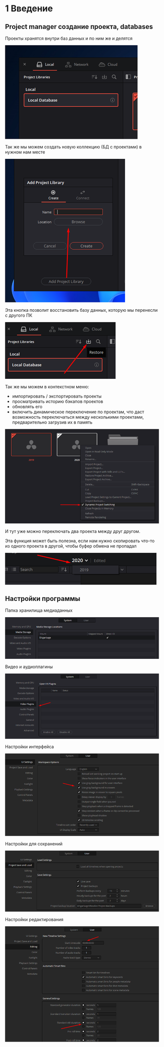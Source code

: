 # 1 Введение

## Project manager создание проекта, databases

Проекты хранятся внутри баз данных и по ним же и делятся

![](_png/d325d0d0e3807159ee39ba6127b165c9.png)

Так же мы можем создать новую коллекцию (БД с проектами) в нужном нам месте

![](_png/572b577736359e661a9caf3214df907f.png)

Эта кнопка позволит восстановить базу данных, которую мы перенесли с другого ПК

![](_png/54c5dcd8324a8dcb9426fe6b119faa85.png)

Так же мы можем в контекстном меню:
- импортировать / экспортировать проекты
- просматривать историю бэкапов проектов
- обновлять его
- включить динамическое переключение по проектам, что даст возможность переключаться между несколькими проектами, предварительно загрузив их в память

![](_png/c8f6623b6af4fa0798f42f68f18fe919.png)

И тут уже можно переключать два проекта между друг другом. 

Эта функция может быть полезна, если нам нужно скопировать что-то из одного проекта в другой, чтобы буфер обмена не пропадал

![](_png/3651e202420871c73d11f4d5fe8726a5.png)


## Настройки программы

Папка хранилища медиаданных

![](_png/0ff66b7ca986ff2da1cca39ae4644381.png)

Видео и аудиоплагины

![](_png/62914b00b3b3c2589758b5fbc05167a7.png)

Настройки интерфейса

![](_png/1574afdc17ef04ec633aee488e5da91e.png)

Настройки для сохранений

![](_png/50efa2cd4ebfa9b4ead3412115486ac2.png)

Настройки редактирования

![](_png/35d48441baefa8c8fd3324489b4ab05a.png)
